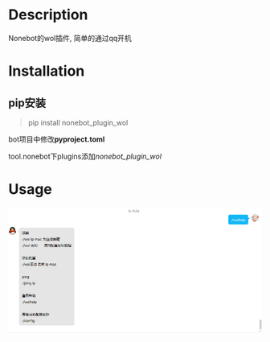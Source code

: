 # Description
Nonebot的wol插件, 简单的通过qq开机

# Installation
## pip安装
>pip install nonebot_plugin_wol

bot项目中修改**pyproject.toml**

tool.nonebot下plugins添加*nonebot_plugin_wol*
# Usage

![help](./img/help.png)